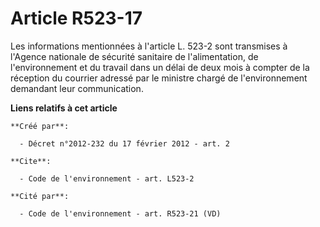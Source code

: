 # Article R523-17

Les informations mentionnées à l'article L. 523-2 sont transmises à l'Agence nationale de sécurité sanitaire de
l'alimentation, de l'environnement et du travail dans un délai de deux mois à compter de la réception du courrier adressé par
le ministre chargé de l'environnement demandant leur communication.

**Liens relatifs à cet article**

	**Créé par**:

	  - Décret n°2012-232 du 17 février 2012 - art. 2

	**Cite**:

	  - Code de l'environnement - art. L523-2

	**Cité par**:

	  - Code de l'environnement - art. R523-21 (VD)
